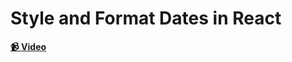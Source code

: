 # Style and Format Dates in React

**[📹 Video](https://egghead.io/lessons/gatsby-style-and-format-dates-in-react)**
